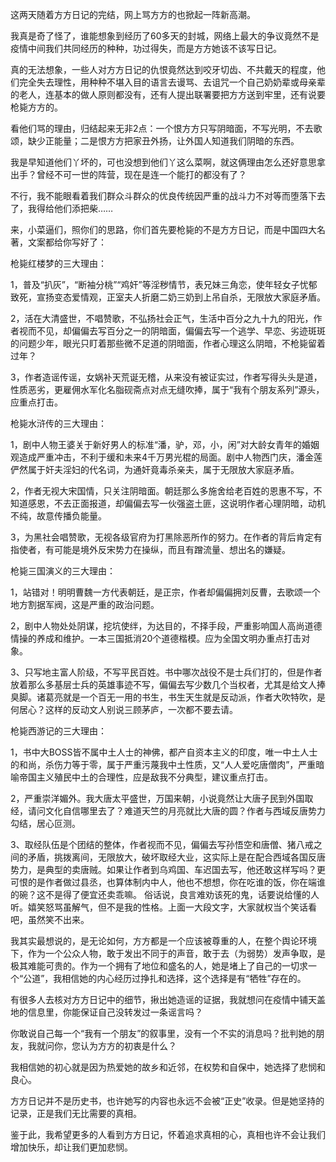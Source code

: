 这两天随着方方日记的完结，网上骂方方的也掀起一阵新高潮。

我真是奇了怪了，谁能想象到经历了60多天的封城，网络上最大的争议竟然不是疫情中间我们共同经历的种种，功过得失，而是方方她该不该写日记。

真的无法想象，一些人对方方日记的仇恨竟然达到咬牙切齿、不共戴天的程度，他们完全失去理性，用种种不堪入目的语言去谩骂、去诅咒一个自己奶奶辈或母亲辈的老人，连基本的做人原则都没有，还有人提出联署要把方方送到牢里，还有说要枪毙方方的。

看他们骂的理由，归结起来无非2点：一个恨方方只写阴暗面，不写光明，不去歌颂，缺少正能量；二是恨方方把家丑外扬，让外国人知道我们阴暗的东西。

我是早知道他们丫坏的，可也没想到他们丫这么菜啊，就这俩理由怎么还好意思拿出手？曾经不可一世的阵营，现在是连一个能打的都没有了？

不行，我不能眼看着我们群众斗群众的优良传统因严重的战斗力不对等而堕落下去了，我得给他们添把柴……

来，小菜逼们，照你们的思路，你们首先要枪毙的不是方方日记，而是中国四大名著，文案都给你写好了：

枪毙红楼梦的三大理由：

1，普及“扒灰”，“断袖分桃”“鸡奸”等淫秽情节，表兄妹三角恋，使年轻女子忧郁致死，宣扬变态爱情观，正室夫人折磨二奶三奶到上吊自杀，无限放大家庭矛盾。

2，活在大清盛世，不唱赞歌，不弘扬社会正气，生活中百分之九十九的阳光，作者视而不见，却偏偏去写百分之一的阴暗面，偏偏去写一个逃学、早恋、劣迹斑斑的问题少年，眼光只盯着那些微不足道的阴暗面，作者心理这么阴暗，不枪毙留着过年？

3，作者造谣传谣，女娲补天荒诞无稽，从来没有被证实过，作者写得头头是道，性质恶劣，更雇佣水军化名脂砚斋点对点无缝吹捧，属于“我有个朋友系列”源头，应重点打击。

枪毙水浒传的三大理由：

1，剧中人物王婆关于新好男人的标准“潘，驴，邓，小，闲”对大龄女青年的婚姻观造成严重冲击，不利于缓和未来4千万男光棍的局面。剧中人物西门庆，潘金莲俨然属于奸夫淫妇的代名词，为通奸竟毒杀亲夫，属于无限放大家庭矛盾。

2，作者无视大宋国情，只关注阴暗面。朝廷那么多施舍给老百姓的恩惠不写，不知道感恩，不去正面报道，却偏偏去写一伙强盗土匪，这说明作者心理阴暗，动机不纯，故意传播负能量。

3，为黑社会唱赞歌，无视各级官府为打黑除恶所作的努力。在作者的背后肯定有指使者，有可能是境外反宋势力在操纵，而且有蹭流量、想出名的嫌疑。

枪毙三国演义的三大理由：

1，站错对！明明曹魏一方代表朝廷，是正宗，作者却偏偏拥刘反曹，去歌颂一个地方割据军阀，这是严重的政治问题。

2，剧中人物处处阴谋，挖坑使绊，为达目的，不择手段，严重影响国人高尚道德情操的养成和维护。一本三国抵消20个道德楷模。应为全国文明办重点打击对象。

3、只写地主富人阶级，不写平民百姓。书中哪次战役不是士兵们打的，但是作者放着那么多基层士兵的英雄事迹不写，偏偏去写少数几个当权者，尤其是给文人捧臭脚。诸葛亮就是一个百无一用的书生，书生天生就是反动派，作者大吹特吹，是何居心？这样的反动文人别说三顾茅庐，一次都不要去请。

枪毙西游记的三大理由：

1，书中大BOSS皆不属中土人士的神佛，都产自资本主义的印度，唯一中土人士的和尚，杀伤力等于零，属于严重污蔑我中土性质，又“人人爱吃唐僧肉”，严重暗喻帝国主义殖民中土的合理性，应是敌我不分典型，建议重点打击。

2，严重崇洋媚外。我大唐太平盛世，万国来朝，小说竟然让大唐子民到外国取经，请问文化自信哪里去了？难道天竺的月亮就比大唐的圆？作者与西域反唐势力勾结，居心叵测。

3、取经队伍是个团结的整体，作者视而不见，偏偏去写孙悟空和唐僧、猪八戒之间的矛盾，挑拨离间，无限放大，破坏取经大业，这实际上是在配合西域各国反唐势力，是典型的卖唐贼。如果让作者到乌鸡国、车迟国去写，他还敢这样写吗？更可恨的是作者做过县丞，也算体制内中人，他也不想想，你在吃谁的饭，你在端谁的碗？这不是得了便宜还卖乖嘛。 俗话说，良言难劝该死的鬼，话要说给懂的人听。嬉笑怒骂虽解气，但不是我的性格。上面一大段文字，大家就权当个笑话看吧，虽然笑不出来。

我其实最想说的，是无论如何，方方都是一个应该被尊重的人，在整个舆论环境下，作为一个公众人物，敢于发出不同于的声音，敢于去（为弱势）发声争取，是极其难能可贵的。作为一个拥有了地位和盛名的人，她是堵上了自己的一切求一个“公道”，我相信她的内心经历过挣扎和选择，这个选择是有“牺牲”存在的。

有很多人去核对方方日记中的细节，揪出她造谣的证据，我就想问在疫情中铺天盖地的信息里，你能保证自己没转发过一条谣言吗？

你敢说自己每一个“我有一个朋友”的叙事里，没有一个不实的消息吗？批判她的朋友，我就问你，您认为方方的初衷是什么？

我相信她的初心就是因为热爱她的故乡和近邻，在权势和自保中，她选择了悲悯和良心。

方方日记并不是历史书，也许她写的内容也永远不会被“正史”收录。但是她坚持的记录，正是我们无比需要的真相。

鉴于此，我希望更多的人看到方方日记，怀着追求真相的心，真相也许不会让我们增加快乐，却让我们更加悲悯。


